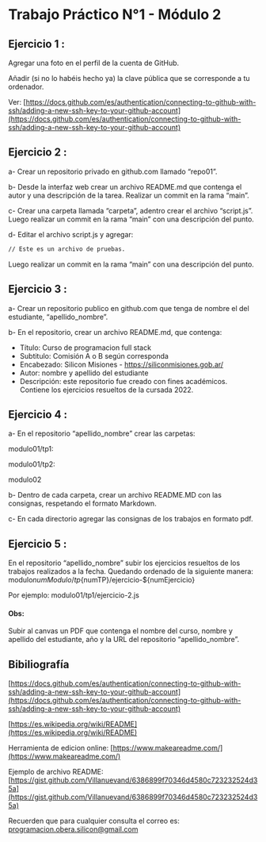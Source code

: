# Trabajo Práctico N°1 - Módulo 2 
## Ejercicio 1 :
Agregar una foto en el perfil de la cuenta de GitHub.

Añadir (si no lo habéis hecho ya) la clave pública que se corresponde a tu
ordenador. 

Ver: [https://docs.github.com/es/authentication/connecting-to-github-with-ssh/adding-a-new-ssh-key-to-your-github-account](https://docs.github.com/es/authentication/connecting-to-github-with-ssh/adding-a-new-ssh-key-to-your-github-account) 


## Ejercicio 2 :
a- Crear un repositorio privado en github.com llamado “repo01”.

b- Desde la interfaz web crear un archivo README.md que contenga el autor y
una descripción de la tarea. Realizar un commit en la rama “main”.

c- Crear una carpeta llamada “carpeta”, adentro crear el archivo “script.js”.
Luego realizar un commit en la rama “main” con una descripción del punto.

d- Editar el archivo script.js y agregar:

```bash
// Este es un archivo de pruebas.
```
Luego realizar un commit en la rama “main” con una descripción del punto.

## Ejercicio 3 :
a- Crear un repositorio publico en github.com que tenga de nombre el del
estudiante, “apellido_nombre”.

b- En el repositorio, crear un archivo README.md, que contenga:
- Título: Curso de programacion full stack
- Subtitulo: Comisión A o B según corresponda
- Encabezado: Silicon Misiones - https://siliconmisiones.gob.ar/
- Autor: nombre y apellido del estudiante
- Descripción: este repositorio fue creado con fines académicos. Contiene
los ejercicios resueltos de la cursada 2022.



## Ejercicio 4 :
a- En el repositorio “apellido_nombre” crear las carpetas:

modulo01/tp1:

modulo01/tp2:

modulo02

b- Dentro de cada carpeta, crear un archivo README.MD con las consignas,
respetando el formato Markdown.

c- En cada directorio agregar las consignas de los trabajos en formato pdf.



## Ejercicio 5 :
En el repositorio “apellido_nombre” subir los ejercicios resueltos de los trabajos
realizados a la fecha. Quedando ordenado de la siguiente manera:
modulo${numModulo}/tp${numTP}/ejercicio-${numEjercicio}

Por ejemplo: modulo01/tp1/ejercicio-2.js

#### Obs: 
Subir al canvas un PDF que contenga el nombre del curso, nombre y apellido
del estudiante, año y la URL del repositorio “apellido_nombre”.

## Bibiliografía 

[https://docs.github.com/es/authentication/connecting-to-github-with-ssh/adding-a-new-ssh-key-to-your-github-account](https://docs.github.com/es/authentication/connecting-to-github-with-ssh/adding-a-new-ssh-key-to-your-github-account)

[https://es.wikipedia.org/wiki/README](https://es.wikipedia.org/wiki/README)

Herramienta de edicion online: [https://www.makeareadme.com/](https://www.makeareadme.com/)

Ejemplo de archivo README: [https://gist.github.com/Villanuevand/6386899f70346d4580c723232524d35a](https://gist.github.com/Villanuevand/6386899f70346d4580c723232524d35a)

Recuerden que para cualquier consulta el correo es: programacion.obera.silicon@gmail.com
